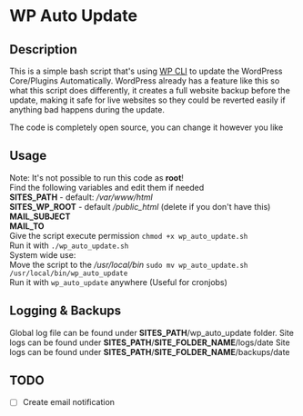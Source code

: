 # WP Auto Update

## Description
This is a simple bash script that's using [WP CLI](https://wp-cli.org/) to update the WordPress Core/Plugins Automatically.
WordPress already has a feature like this so what this script does differently, it creates a full website backup before the update, making it safe for live websites so they could be reverted easily if anything bad happens during the update.

The code is completely open source, you can change it however you like

## Usage
Note:
It's not possible to run this code as **root**!\
Find the following variables and edit them if needed\
**SITES_PATH** - default: */var/www/html* \
**SITES_WP_ROOT** - default */public_html* (delete if you don't have this)\
**MAIL_SUBJECT**\
**MAIL_TO**\
Give the script execute permission `chmod +x wp_auto_update.sh`\
Run it with `./wp_auto_update.sh`\
System wide use:\
Move the script to the */usr/local/bin* `sudo mv wp_auto_update.sh /usr/local/bin/wp_auto_update`\
Run it with `wp_auto_update` anywhere (Useful for cronjobs)

## Logging & Backups
Global log file can be found under **SITES_PATH**/wp_auto_update folder.
Site logs can be found under **SITES_PATH**/**SITE_FOLDER_NAME**/logs/date
Site logs can be found under **SITES_PATH**/**SITE_FOLDER_NAME**/backups/date

## TODO
- [ ] Create email notification
